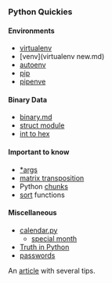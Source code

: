 ### Python Quickies

#### Environments

- [virtualenv](virtualenv.md)
- [venv](virtualenv new.md)
- [autoenv](autoenv.md)
- [pip](pip.md)
- [pipenve](pipenv.md)

#### Binary Data

- [binary.md](binary.md)
- [struct module](struct.md)
- [int to hex](int_to_hex.md)

#### Important to know

- [*args](arg_list.md)
- [matrix transposition](matrix_trans.md)
- Python [chunks](chunks.md)
- [sort](sort_keys.py) functions

#### Miscellaneous

- [calendar.py](scripts/calendar.py)
     - [special month](cal.png)
- [Truth in Python](truth.md)
- [passwords](scripts/pw.py)


An [article](https://pythontips.com/2015/06/21/4-command-line-tools-for-more-python-productivity/) with several tips.